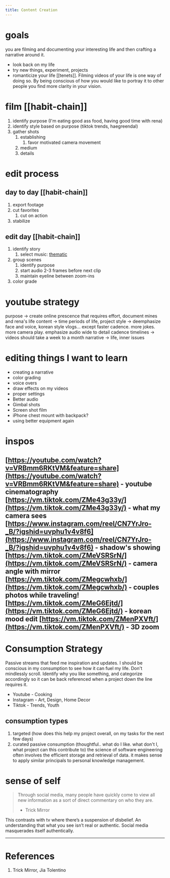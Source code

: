 ```yaml
---
title: Content Creation
---
```


# goals
 you are filming and documenting your interesting life and then crafting a narrative around it. 
- look back on my life
- try new things, experiment, projects
- romanticize your life [[tenets]]. Filming videos of your life is one way of doing so. By being conscious of how you would like to portray it to other people you find more clarity in your vision.


# film [[habit-chain]]
1. identify purpose (I'm eating good ass food, having good time with rena)
2. identify style based on purpose (tiktok trends, haegreendal)
3. gather shots
    1. establishing
        1. favor motivated camera movement
    2. medium
    3. details

# edit process
## day to day [[habit-chain]]
1. export footage
2. cut favorites
    1. cut on action
3. stabilize

## edit day [[habit-chain]]
1. identify story
    1. select music: [thematic](https://hellothematic.com/)
2. group scenes 
    1. identify purpose
    2. start audio 2-3 frames before next clip
    3. maintain eyeline between zoom-ins
3. color grade

# youtube strategy
purpose → create online prescence that requires effort, document mines and rena's life
content → time periods of life, project
style → deemphasize face and voice, korean style vlogs... except faster cadence. more jokes. more camera play. emphasize audio
wide to detail cadence
timelines → videos should take a week to a month
narrative → life, inner issues

# editing things I want to learn
- creating a narrative
- color grading
- voice overs
- draw effects on my videos
- proper settings
- Better audio
- Gimbal shots
- Screen shot film
- iPhone chest mount with backpack?
- using better equipment again

# inspos
[https://youtube.com/watch?v=VRBmm6RKtVM&feature=share](https://youtube.com/watch?v=VRBmm6RKtVM&feature=share) - youtube cinematography
[https://vm.tiktok.com/ZMe43g33y/](https://vm.tiktok.com/ZMe43g33y/) - what my camera sees
[https://www.instagram.com/reel/CN7YrJro-_B/?igshid=uvphu1v4v8f6](https://www.instagram.com/reel/CN7YrJro-_B/?igshid=uvphu1v4v8f6) - shadow's showing
[https://vm.tiktok.com/ZMeVSRSrN/](https://vm.tiktok.com/ZMeVSRSrN/) - camera angle with mirror 
[https://vm.tiktok.com/ZMegcwhxb/](https://vm.tiktok.com/ZMegcwhxb/) - couples photos while traveling!
[https://vm.tiktok.com/ZMeG6Ejtd/](https://vm.tiktok.com/ZMeG6Ejtd/) - korean mood edit
[https://vm.tiktok.com/ZMenPXVft/](https://vm.tiktok.com/ZMenPXVft/) - 3D zoom
---

# Consumption Strategy
Passive streams that feed me inspiration and updates. I should be conscious in my consumption to see how it can fuel my life. Don't mindlessly scroll. Identify why you like something, and categorize accordingly so it can be back referenced when a project down the line requires it. 
- Youtube - Cooking
- Instagram - Art, Design, Home Decor
- Tiktok - Trends, Youth

## consumption types
1. targeted (how does this help my project overall, on my tasks for the next few days)
2. curated passive consumption (thoughtful.. what do I like. what don't I, what project can this contribute to)
the science of software engineering often involves the efficient storage and retrieval of data. it makes sense to apply similar principals to personal knowledge management. 

# sense of self
> Through social media, many people have quickly come to view all new information as a sort of direct commentary on who they are. 
> - Trick Mirror

This contrasts with tv where there’s a suspension of disbelief. An understanding that what you see isn’t real or authentic. Social media masquerades itself authentically.

---
# References
1. Trick Mirror, Jia Tolentino
